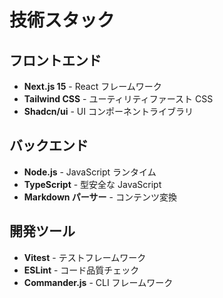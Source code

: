 # 技術スタック

## フロントエンド

- **Next.js 15** - React フレームワーク
- **Tailwind CSS** - ユーティリティファースト CSS
- **Shadcn/ui** - UI コンポーネントライブラリ

## バックエンド

- **Node.js** - JavaScript ランタイム
- **TypeScript** - 型安全な JavaScript
- **Markdown パーサー** - コンテンツ変換

## 開発ツール

- **Vitest** - テストフレームワーク
- **ESLint** - コード品質チェック
- **Commander.js** - CLI フレームワーク
